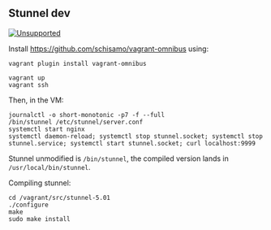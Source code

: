 Stunnel dev
-----------

[![Unsupported](https://img.shields.io/badge/Pantheon-Unsupported-yellow?logo=pantheon&color=FFDC28)](https://pantheon.io/docs/oss-support-levels#unsupported)

Install https://github.com/schisamo/vagrant-omnibus using:

```
vagrant plugin install vagrant-omnibus
```

```
vagrant up
vagrant ssh
```

Then, in the VM:

```
journalctl -o short-monotonic -p7 -f --full
/bin/stunnel /etc/stunnel/server.conf
systemctl start nginx
systemctl daemon-reload; systemctl stop stunnel.socket; systemctl stop stunnel.service; systemctl start stunnel.socket; curl localhost:9999
```

Stunnel unmodified is `/bin/stunnel`, the compiled version lands in `/usr/local/bin/stunnel`.

Compiling stunnel:

```
cd /vagrant/src/stunnel-5.01
./configure
make
sudo make install
```


